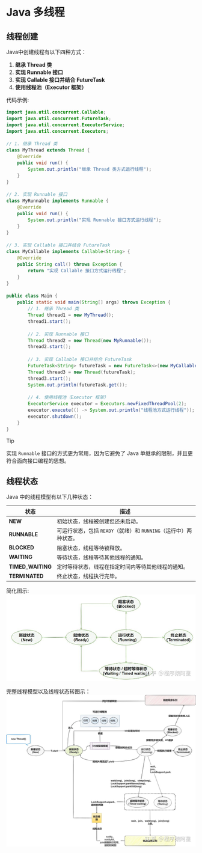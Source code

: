 # Java 多线程

## 线程创建

Java中创建线程有以下四种方式：

1. **继承 Thread 类**
2. **实现 Runnable 接口**
3. **实现 Callable 接口并结合 FutureTask**
4. **使用线程池（Executor 框架）**

代码示例:

```java
import java.util.concurrent.Callable;
import java.util.concurrent.FutureTask;
import java.util.concurrent.ExecutorService;
import java.util.concurrent.Executors;

// 1. 继承 Thread 类
class MyThread extends Thread {
    @Override
    public void run() {
        System.out.println("继承 Thread 类方式运行线程");
    }
}

// 2. 实现 Runnable 接口
class MyRunnable implements Runnable {
    @Override
    public void run() {
        System.out.println("实现 Runnable 接口方式运行线程");
    }
}

// 3. 实现 Callable 接口并结合 FutureTask
class MyCallable implements Callable<String> {
    @Override
    public String call() throws Exception {
        return "实现 Callable 接口方式运行线程";
    }
}

public class Main {
    public static void main(String[] args) throws Exception {
        // 1. 继承 Thread 类
        Thread thread1 = new MyThread();
        thread1.start();

        // 2. 实现 Runnable 接口
        Thread thread2 = new Thread(new MyRunnable());
        thread2.start();

        // 3. 实现 Callable 接口并结合 FutureTask
        FutureTask<String> futureTask = new FutureTask<>(new MyCallable());
        Thread thread3 = new Thread(futureTask);
        thread3.start();
        System.out.println(futureTask.get());

        // 4. 使用线程池（Executor 框架）
        ExecutorService executor = Executors.newFixedThreadPool(2);
        executor.execute(() -> System.out.println("线程池方式运行线程"));
        executor.shutdown();
    }
}
```


> [!TIP]
> 实现 `Runnable` 接口的方式更为常用，因为它避免了 Java 单继承的限制，并且更符合面向接口编程的思想。

## 线程状态

Java 中的线程模型有以下几种状态：

| 状态              | 描述                                                             |
| ----------------- | ---------------------------------------------------------------- |
| **NEW**           | 初始状态，线程被创建但还未启动。                                 |
| **RUNNABLE**      | 可运行状态，包括 `READY`（就绪）和 `RUNNING`（运行中）两种状态。 |
| **BLOCKED**       | 阻塞状态，线程等待锁释放。                                       |
| **WAITING**       | 等待状态，线程等待其他线程的通知。                               |
| **TIMED_WAITING** | 定时等待状态，线程在指定时间内等待其他线程的通知。               |
| **TERMINATED**    | 终止状态，线程执行完毕。                                         |

简化图示:
![alt text](assets/image.png-1752249576397.png)

完整线程模型以及线程状态转图示：
![alt text](assets/image.png-1752249497567.png)
